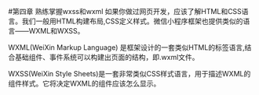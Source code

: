 #第四章 熟练掌握wxss和wxml
如果你做过网页开发，应该了解HTML和CSS语言。我们一般用HTML构建布局,CSS定义样式。微信小程序框架也提供类似的语言——WXML和WXSS。

WXML(WeiXin Markup Language) 是框架设计的一套类似HTML的标签语言,结合基础组件、事件系统可以构建出页面的结构，即.wxml文件。

WXSS(WeiXin Style Sheets)是一套非常类似CSS样式语言，用于描述WXML的组件样式。它将决定WXML的组件应该怎么显示。



